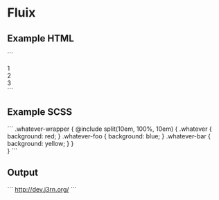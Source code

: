 # Fluix


## Example HTML
´´´
    <div class="whatever-wrapper">
        <div class="whatever">1</div>
        <div class="whatever-foo">2</div>
        <div class="whatever-bar">3</div>
    </div>
´´´

## Example SCSS
´´´
.whatever-wrapper {
	@include split(10em, 100%, 10em) {
		.whatever {
			background: red;
		}
		.whatever-foo {
			background: blue;
		}
		.whatever-bar {
			background: yellow;
		}
	}	
}
´´´

## Output
´´´
	http://dev.j3rn.org/
´´´